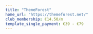 ```yaml
---
title: "ThemeForest"
home_url: "https://themeforest.net/"
club_membership: €14.50/m
template_single_payment: €39 - €79 
---
```

